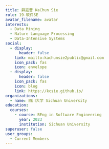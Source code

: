 ```yaml
---
title: 薛嘉晋 KaChun Sie
role: 19-软件SE
avatar_filename: avatar
interests:
  - Data Mining
  - Nature Language Processing
  - Data-Intensive Systems
social:
  - display:
      header: false
    link: mailto:kachunsie2public@gmail.com
    icon_pack: fas
    icon: envelope
  - display:
      header: false
    icon_pack: fas
    icon: blog
    link: https://kcsie.github.io/
organizations:
  - name: 四川大学 Sichuan University
education:
  courses:
    - course: BEng in Software Engineering
      year: 2023
      institution: Sichuan University
superuser: false
user_groups:
  - Current Members
---
```

